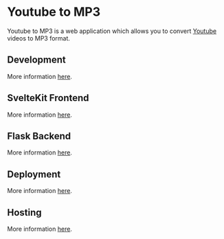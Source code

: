 # Youtube to MP3

Youtube to MP3 is a web application which allows you to convert [Youtube](https://www.youtube.com/) videos to MP3 format.

## Development
More information [here](./docs/DEVELOPMENT.md).

## SvelteKit Frontend
More information [here](./docs/FRONTEND.md).

## Flask Backend
More information [here](./docs/BACKEND.md).

## Deployment
More information [here](./docs/DEPLOYMENT.md).

## Hosting
More information [here](./docs/HOSTING.md).
